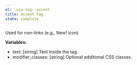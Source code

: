 ```yaml
---
el: .usa-tag--accent
title: Accent Tag
state: complete
---
```


Used for non-links (e.g., New! icon)

__Variables:__
* text: [string] Text inside the tag.
* modifier_classes: [string] Optional additional CSS classes.
